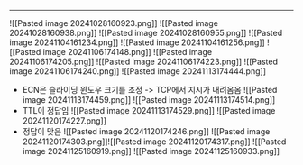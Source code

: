 
---
![[Pasted image 20241028160923.png]]
![[Pasted image 20241028160938.png]]
![[Pasted image 20241028160955.png]]
![[Pasted image 20241104161234.png]]
![[Pasted image 20241104161256.png]]
![[Pasted image 20241106174148.png]]
![[Pasted image 20241106174205.png]]
![[Pasted image 20241106174223.png]]
![[Pasted image 20241106174240.png]]
![[Pasted image 20241113174444.png]]
- ECN은 슬라이딩 윈도우 크기를 조정 -> TCP에서 지시가 내려옴옴
![[Pasted image 20241113174459.png]]
![[Pasted image 20241113174514.png]]
- TTL이 정답임
![[Pasted image 20241113174529.png]]
![[Pasted image 20241120174227.png]]
- 정답이 맞음
![[Pasted image 20241120174246.png]]
![[Pasted image 20241120174303.png]]![[Pasted image 20241120174317.png]]
![[Pasted image 20241125160919.png]]
![[Pasted image 20241125160933.png]]
